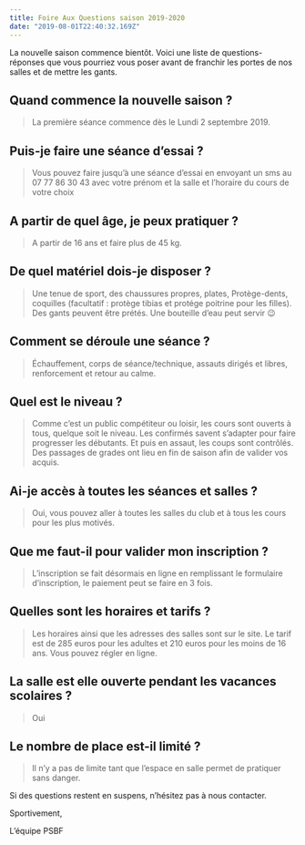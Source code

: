 ```yaml
---
title: Foire Aux Questions saison 2019-2020
date: "2019-08-01T22:40:32.169Z"
---
```


La nouvelle saison commence bientôt. 
Voici une liste de questions-réponses que vous pourriez vous poser avant de franchir les portes de nos salles et de mettre les gants.

## Quand commence la nouvelle saison ?
> La première séance commence dès le Lundi 2 septembre 2019.

## Puis-je faire une séance d’essai ?
> Vous pouvez faire jusqu’à une séance d’essai en envoyant un sms au 07 77 86 30 43 avec votre prénom et la salle et l’horaire du cours de votre choix

## A partir de quel âge, je peux pratiquer ?
> A partir de 16 ans et faire plus de 45 kg.

## De quel matériel dois-je disposer ?
> Une tenue de sport, des chaussures propres, plates, Protège-dents, coquilles (facultatif : protège tibias et protége poitrine pour les filles). Des gants peuvent être prétés. Une bouteille d’eau peut servir 😉

## Comment se déroule une séance ?
> Échauffement, corps de séance/technique, assauts dirigés et libres, renforcement et retour au calme.

## Quel est le niveau ?
> Comme c’est un public compétiteur ou loisir, les cours sont ouverts à tous, quelque soit le niveau. Les confirmés savent s’adapter pour faire progresser les débutants. Et puis en assaut, les coups sont contrôlés. Des passages de grades ont lieu en fin de saison afin de valider vos acquis.

## Ai-je accès à toutes les séances et salles ?
> Oui, vous pouvez aller à toutes les salles du club et à tous les cours pour les plus motivés.

## Que me faut-il pour valider mon inscription ?
> L’inscription se fait désormais en ligne en remplissant le formulaire d’inscription, le paiement peut se faire en 3 fois.

## Quelles sont les horaires et tarifs ?
> Les horaires ainsi que les adresses des salles sont sur le site. Le tarif est de 285 euros pour les adultes et 210 euros pour les moins de 16 ans. Vous pouvez régler en ligne.

## La salle est elle ouverte pendant les vacances scolaires ?
> Oui

## Le nombre de place est-il limité ?
> Il n’y a pas de limite tant que l’espace en salle permet de pratiquer sans danger.

Si des questions restent en suspens, n’hésitez pas à nous contacter.

Sportivement,

L’équipe PSBF